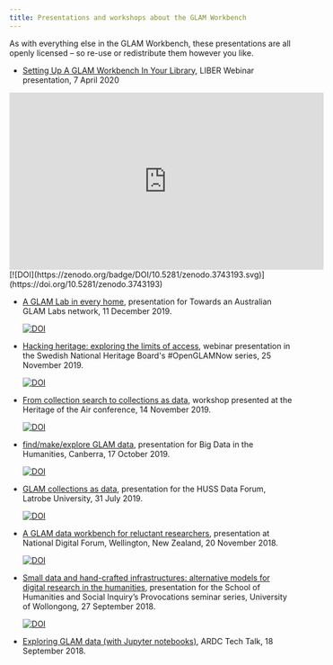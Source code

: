 ```yaml
---
title: Presentations and workshops about the GLAM Workbench
---
```


As with everything else in the GLAM Workbench, these presentations are all openly licensed – so re-use or redistribute them however you like.

* [Setting Up A GLAM Workbench In Your Library](https://youtu.be/LXk60YDdaMA), LIBER Webinar presentation, 7 April 2020  
<iframe width="560" height="315" src="https://www.youtube.com/embed/LXk60YDdaMA" frameborder="0" allow="accelerometer; autoplay; encrypted-media; gyroscope; picture-in-picture" allowfullscreen></iframe>  
    [![DOI](https://zenodo.org/badge/DOI/10.5281/zenodo.3743193.svg)](https://doi.org/10.5281/zenodo.3743193)

* [A GLAM Lab in every home](https://doi.org/10.5281/zenodo.3593494), presentation for Towards an Australian GLAM Labs network, 11 December 2019.

    [![DOI](https://zenodo.org/badge/DOI/10.5281/zenodo.3593494.svg)](https://doi.org/10.5281/zenodo.3593494)

* [Hacking heritage: exploring the limits of access](https://doi.org/10.5281/zenodo.3552266), webinar presentation in the Swedish National Heritage Board's #OpenGLAMNow series, 25 November 2019.

    [![DOI](https://zenodo.org/badge/DOI/10.5281/zenodo.3552266.svg)](https://doi.org/10.5281/zenodo.3552266)

* [From collection search to collections as data](https://doi.org/10.5281/zenodo.3551405), workshop presented at the Heritage of the Air conference, 14 November 2019.

    [![DOI](https://zenodo.org/badge/DOI/10.5281/zenodo.3551405.svg)](https://doi.org/10.5281/zenodo.3551405)

* [find/make/explore GLAM data](https://doi.org/10.5281/zenodo.3545001), presentation for Big Data in the Humanities, Canberra, 17 October 2019.

    [![DOI](https://zenodo.org/badge/DOI/10.5281/zenodo.3545001.svg)](https://doi.org/10.5281/zenodo.3545001)

* [GLAM collections as data](https://doi.org/10.5281/zenodo.3544680), presentation for the HUSS Data Forum, Latrobe University, 31 July 2019.

    [![DOI](https://zenodo.org/badge/DOI/10.5281/zenodo.3544680.svg)](https://doi.org/10.5281/zenodo.3544680)

* [A GLAM data workbench for reluctant researchers](https://youtu.be/ONnxd-1KJFI), presentation at National Digital Forum, Wellington, New Zealand, 20 November 2018.

    [![DOI](https://zenodo.org/badge/DOI/10.5281/zenodo.3545015.svg)](https://doi.org/10.5281/zenodo.3545015)

* [Small data and hand-crafted infrastructures: alternative models for digital research in the humanities](https://doi.org/10.5281/zenodo.3550606), presentation for the School of Humanities and Social Inquiry’s Provocations seminar series, University of Wollongong, 27 September 2018.

    [![DOI](https://zenodo.org/badge/DOI/10.5281/zenodo.3550606.svg)](https://doi.org/10.5281/zenodo.3550606)

* [Exploring GLAM data (with Jupyter notebooks)](https://youtu.be/I2u-aE0E97I), ARDC Tech Talk, 18 September 2018.
